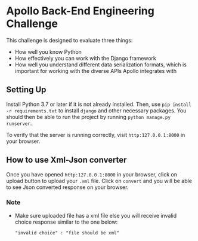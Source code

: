 # Apollo Back-End Engineering Challenge

This challenge is designed to evaluate three things:
 - How well you know Python
 - How effectively you can work with the Django framework
 - How well you understand different data serialization formats, which is important for working with the diverse APIs Apollo integrates with
 
## Setting Up

Install Python 3.7 or later if it is not already installed. Then, use `pip install -r requirements.txt` to install `django` and other necessary packages. You should then be able to run the project by running `python manage.py runserver`.

To verify that the server is running correctly, visit `http:127.0.0.1:8000` in your browser.

## How to use Xml-Json converter
Once you have opened `http:127.0.0.1:8000` in your browser, click on upload button to upload your `.xml` file.
Click on `convert` and you will be able to see Json converted response on your browser.

### Note
- Make sure uploaded file has a xml file else you will receive invalid choice response
similar to the one below:

    `"invalid choice" : "file should be xml"`
